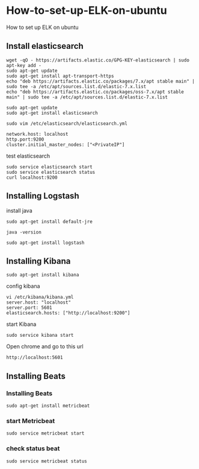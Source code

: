 # How-to-set-up-ELK-on-ubuntu
How to set up ELK on ubuntu


## Install elasticsearch 
```
wget -qO - https://artifacts.elastic.co/GPG-KEY-elasticsearch | sudo apt-key add -
sudo apt-get update 
sudo apt-get install apt-transport-https
echo "deb https://artifacts.elastic.co/packages/7.x/apt stable main" | sudo tee -a /etc/apt/sources.list.d/elastic-7.x.list
echo "deb https://artifacts.elastic.co/packages/oss-7.x/apt stable main" | sudo tee -a /etc/apt/sources.list.d/elastic-7.x.list
```

```
sudo apt-get update 
sudo apt-get install elasticsearch
```


```
sudo vim /etc/elasticsearch/elasticsearch.yml 

network.host: localhost 
http.port:9200
cluster.initial_master_nodes: ["<PrivateIP"]
```

test elasticsearch
```
sudo service elasticsearch start
sudo service elasticsearch status
curl localhost:9200
```

## Installing Logstash
install java
```
sudo apt-get install default-jre
```

```
java -version
```

```
sudo apt-get install logstash
```

## Installing Kibana
```
sudo apt-get install kibana
```

config kibana
```
vi /etc/kibana/kibana.yml
server.host: "localhost"
server.port: 5601 
elasticsearch.hosts: ["http://localhost:9200"]
```

start Kibana
```
sudo service kibana start
```

Open chrome and go to this url
```
http://localhost:5601
```


## Installing Beats
### Installing Beats
```
sudo apt-get install metricbeat
```

### start Metricbeat
```
sudo service metricbeat start
```

### check status beat
```
sudo service metricbeat status
```
